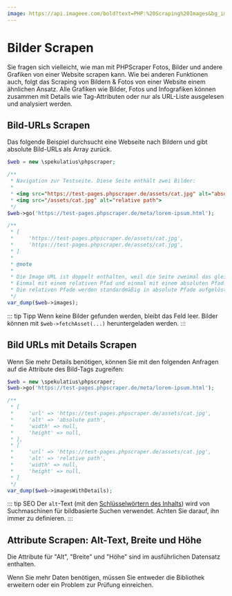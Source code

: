 ```yaml
---
image: https://api.imageee.com/bold?text=PHP:%20Scraping%20Images&bg_image=https://images.unsplash.com/photo-1542762933-ab3502717ce7
---
```


# Bilder Scrapen

Sie fragen sich vielleicht, wie man mit PHPScraper Fotos, Bilder und andere Grafiken von einer Website scrapen kann. Wie bei anderen Funktionen auch, folgt das Scraping von Bildern &amp; Fotos von einer Website einem ähnlichen Ansatz. Alle Grafiken wie Bilder, Fotos und Infografiken können zusammen mit Details wie Tag-Attributen oder nur als URL-Liste ausgelesen und analysiert werden.


## Bild-URLs Scrapen

Das folgende Beispiel durchsucht eine Webseite nach Bildern und gibt absolute Bild-URLs als Array zurück.

```php
$web = new \spekulatius\phpscraper;

/**
 * Navigation zur Testseite. Diese Seite enthält zwei Bilder:
 *
 * <img src="https://test-pages.phpscraper.de/assets/cat.jpg" alt="absolute path">
 * <img src="/assets/cat.jpg" alt="relative path">
 */
$web->go('https://test-pages.phpscraper.de/meta/lorem-ipsum.html');

/**
 * [
 *     'https://test-pages.phpscraper.de/assets/cat.jpg',
 *     'https://test-pages.phpscraper.de/assets/cat.jpg',
 * ]
 *
 * @note
 *
 * Die Image URL ist doppelt enthalten, weil die Seite zweimal das gleiche Bild enthält:
 * Einmal mit einem relativen Pfad und einmal mit einem absoluten Pfad.
 * Die relativen Pfade werden standardmäßig in absolute Pfade aufgelöst.
 */
var_dump($web->images);
```

::: tip Tipp
Wenn keine Bilder gefunden werden, bleibt das Feld leer. Bilder können mit `$web->fetchAsset(...)` heruntergeladen werden.
:::


## Bild URLs mit Details Scrapen

Wenn Sie mehr Details benötigen, können Sie mit den folgenden Anfragen auf die Attribute des Bild-Tags zugreifen:

```php
$web = new \spekulatius\phpscraper;
$web->go('https://test-pages.phpscraper.de/meta/lorem-ipsum.html');

/**
 * [
 *     'url' => 'https://test-pages.phpscraper.de/assets/cat.jpg',
 *     'alt' => 'absolute path',
 *     'width' => null,
 *     'height' => null,
 * ],
 * [
 *     'url' => 'https://test-pages.phpscraper.de/assets/cat.jpg',
 *     'alt' => 'relative path',
 *     'width' => null,
 *     'height' => null,
 * ]
 */
var_dump($web->imagesWithDetails);
```

::: tip SEO
Der `alt`-Text (mit den [Schlüsselwörtern des Inhalts](/de/examples/extract-keywords.html)) wird von Suchmaschinen für bildbasierte Suchen verwendet. Achten Sie darauf, ihn immer zu definieren.
:::


## Attribute Scrapen: Alt-Text, Breite und Höhe

Die Attribute für "Alt", "Breite" und "Höhe" sind im ausführlichen Datensatz enthalten.

Wenn Sie mehr Daten benötigen, müssen Sie entweder die Bibliothek erweitern oder ein Problem zur Prüfung einreichen.
